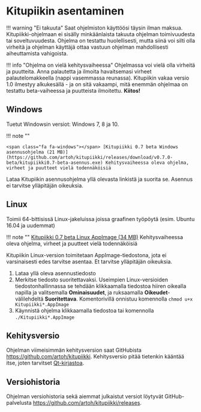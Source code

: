# Kitupiikin asentaminen

!!! warning "Ei takuuta"
    Saat ohjelmiston käyttöösi täysin ilman maksua.
    Kitupiikki-ohjelmaan ei sisälly minkäänlaista takuuta ohjelman toimivuudesta tai soveltuvuudesta. Ohjelma on testattu huolellisesti, mutta siinä voi silti olla virheitä ja ohjelman käyttäjä ottaa vastuun ohjelman mahdollisesti aiheuttamista vahigoista.

!!! info "Ohjelma on vielä kehitysvaiheessa"
    Ohjelmassa voi vielä olla virheitä ja puutteita.
    Anna palautetta ja ilmoita havaitsemasi virheet palautelomakkeella (nappi vasemmassa reunassa).
    Kitupiikin vakaa versio 1.0 ilmestyy alkukesällä - ja on sitä vakaampi, mitä enemmän ohjelmaa on testattu beta-vaiheessa ja puutteista ilmoitettu. **Kiitos!**

## Windows

Tuetut Windowsin versiot: Windows 7, 8 ja 10.

!!! note ""

    <span class="fa fa-windows"></span> [Kitupiikki 0.7 beta Windows asennusohjelma (21 MB)](https://github.com/artoh/kitupiikki/releases/download/v0.7.0-beta/kitupiikki0.7-beta-asennus.exe) Kehitysvaiheessa oleva ohjelma, virheet ja puutteet vielä todennäköisiä

Lataa Kitupiikin asennusohjelma yllä olevasta linkistä ja suorita se. Asennus ei tarvitse ylläpitäjän oikeuksia.


## Linux

Toimii 64-bittisissä Linux-jakeluissa joissa graafinen työpöytä (esim. Ubuntu 16.04 ja uudemmat)

!!! note ""
    <span class="fa fa-linux"></span> [Kitupiikki 0.7 beta Linux AppImage (34 MB)](https://github.com/artoh/kitupiikki/releases/download/v0.7.0-beta/Kitupiikki-0.7-beta-x86_64.AppImage)
     Kehitysvaiheessa oleva ohjelma, virheet ja puutteet vielä todennäköisiä

Kitupiikin Linux-version toimitetaan AppImage-tiedostona, jota ei varsinaisesti edes tarvitse asentaa. Et tarvitse ylläpitäjän oikeuksia.

1. Lataa yllä oleva asennustiedosto
2. Merkitse tiedosto suoritettavaksi. Useimpien Linux-versioiden tiedostonhallinnassa se tehdään klikkaamalla tiedostoa hiiren oikealla napilla ja valitsemalla **Ominaisuudet**, ja ruksaamalla **Oikeudet**-välilehdeltä **Suoritettava**. Komentorivillä onnistuu komennolla `chmod u+x Kitupiikki*.AppImage`
3. Käynnistä ohjelma klikkaamalla tiedostoa tai komennolla `./Kitupiikki*.AppImage`


## Kehitysversio

Ohjelman viimeisimmän kehitysversion saat GitHubista <https://github.com/artoh/kitupiikki>. Kehitysversio pitää tietenkin kääntää itse, joten tarvitset [Qt-kirjastoa](http://qt.io).

## Versiohistoria

Ohjelman versiohistoria sekä aiemmat julkaistut versiot löytyvät GitHub-palvelusta <https://github.com/artoh/kitupiikki/releases>.
